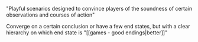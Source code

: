 "Playful scenarios designed to convince players of the soundness of certain observations and courses of action"

Converge on a certain conclusion or have a few end states, but with a clear hierarchy on which end state is "[[games - good endings|better]]"
